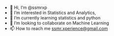- 👋 Hi, I’m @ssmrxp
- 👀 I’m interested in Statistics and Analytics,  
- 🌱 I’m currently learning statistics and python
- 💞️ I’m looking to collaborate on Machine Learning  
- 📫 How to reach me ssmr.xperience@gmail.com

<!---
ssmrxp/ssmrxp is a ✨ special ✨ repository because its `README.md` (this file) appears on your GitHub profile.
You can click the Preview link to take a look at your changes.
--->
